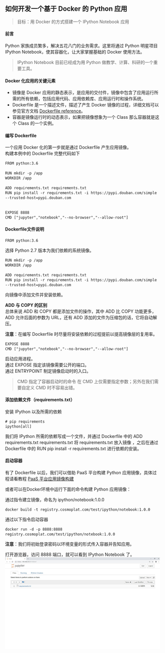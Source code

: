 ## 如何开发一个基于 Docker 的 Python 应用
>目标：用 Docker 的方式搭建一个 IPython Notebook 应用  

#### 前言
Python 家族成员繁多，解决五花八门的业务需求。这里将通过 Python 明星项目 IPython Notebook，使其容器化，让大家掌握基础的 Docker 使用方法。  
> IPython Notebook 目前已经成为用 Python 做教学、计算、科研的一个重要工具。  
  
#### Docker 化应用的关键元素  

* 镜像是 Docker 应用的静态表示，是应用的交付件，镜像中包含了应用运行所需的所有依赖，包括应用代码、应用依赖库、应用运行时和操作系统。  
* Dockerfile 是一个描述文件，描述了产生 Docker 镜像的过程，详细文档可以参见官方文档 [Dockerfile reference](https://docs.docker.com/engine/reference/builder/)。  	
* 容器是镜像运行时的动态表示，如果把镜像想象为一个 Class 那么容器就是这个 Class 的一个实例。  

#### 编写 Dockerfile  
一个应用 Docker 化的第一步就是通过 Dockerfile 产生应用镜像。   
构建本例中的 Dockerfile 完整代码如下
```
FROM python:3.6
	
RUN mkdir -p /app
WORKDIR /app
	
ADD requirements.txt requirements.txt
RUN pip install -r requirements.txt -i https://pypi.douban.com/simple --trusted-host=pypi.douban.com
	
	
EXPOSE 8888
CMD ["jupyter","notebook","--no-browser","--allow-root"]
```

#### Dockerfile文件说明  
```
FROM python:3.6
```
选择 Python 2.7 版本为我们依赖的系统镜像。  
 
```
RUN mkdir -p /app
WORKDIR /app
	
ADD requirements.txt requirements.txt
RUN pip install -r requirements.txt -i https://pypi.douban.com/simple --trusted-host=pypi.douban.com
```	
向镜像中添加文件并安装依赖。  	

**ADD 与 COPY 的区别**     
总体来说 ADD 和 COPY 都是添加文件的操作，其中 ADD 比 COPY 功能更多，ADD 允许后面的参数为 URL，还有 ADD 添加的文件为压缩包的话，它将自动解压。     

**注意**：在编写 Dockerfile 时尽量将安装依赖的过程提前以提高镜像层的复用率。  


```
EXPOSE 8888
CMD ["jupyter","notebook","--no-browser","--allow-root"]
```
启动应用进程。      
通过 EXPOSE 指定该镜像需要公开的端口。  
通过 ENTRYPOINT 制定镜像启动时的入口。    
> CMD 指定了容器启动时的命令
> 在 CMD 上仅需要指定参数；另外在我们需要自定义 CMD 时不容易出错。  
 
#### 添加依赖文件（requirements.txt）  
安装 IPython 以及所需的依赖  
```
# pip requirements  
ipython[all]  
```
我们将 IPython 所需的依赖写成一个文件，并通过 Dockerfile 中的 ADD requirements.txt requirements.txt 将 requirements.txt 放入镜像 ，之后在通过 Dockerfile 中的 RUN pip install -r requirements.txt 进行依赖的安装。  


#### 启动容器  
有了 Dockerfile 以后，我们可以借助 PaaS 平台构建 Python 应用镜像，具体过程请看教程 [PaaS 平台应用镜像构建](../PaaS平台使用指南/PaaS平台应用镜像构建.md)   

或者可以在Docker环境中运行下面的命令构建 Python 应用镜像： 

通过指令建立镜像，命名为 ipython/notebook:1.0.0
```
docker build -t registry.cosmoplat.com/test/ipython/notebook:1.0.0
```  

通过以下指令启动容器
```
docker run -d -p 8888:8888  registry.cosmoplat.com/test/ipython/notebook:1.0.0  
```   

**注意**：我们将初始登录密码以环境变量的形式传入容器并告知应用。     

打开游览器，访问 8888 端口，就可以看到 IPython Notebook 了。
![]( ../../images/ipythonnotebook.jpg)  
